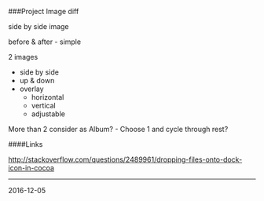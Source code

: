 ###Project Image diff

side by side image

before & after - simple



2 images

- side by side
- up & down
- overlay
	- horizontal
	- vertical
	- adjustable

More than 2 consider as Album?
	- Choose 1 and cycle through rest?


####Links

http://stackoverflow.com/questions/2489961/dropping-files-onto-dock-icon-in-cocoa

---
2016-12-05

